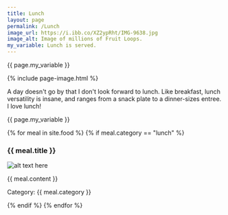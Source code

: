 ```yaml
---
title: Lunch
layout: page
permalink: /Lunch
image_url: https://i.ibb.co/XZ2ypRht/IMG-9638.jpg
image_alt: Image of millions of Fruit Loops.
my_variable: Lunch is served.
---
```

{{ page.my_variable }}

{% include page-image.html %}

A day doesn't go by that I don't look forward to lunch. Like breakfast, lunch versatility is insane, and ranges from a snack plate to a dinner-sizes entree. I love lunch!

{{ page.my_variable }}

{% for meal in site.food %}
{% if meal.category == "lunch" %}
<h3>{{ meal.title }}</h3>
<p><img src="{{ meal.image }}" alt="alt text here" /></p>
<p>{{ meal.content }}</p>
<p>Category: {{ meal.category }}</p>
{% endif %}
{% endfor %}